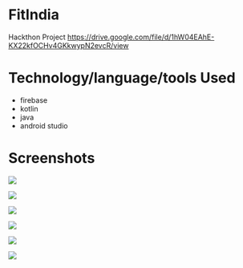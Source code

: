 # FitIndia
Hackthon Project
https://drive.google.com/file/d/1hW04EAhE-KX22kfOCHv4GKkwypN2evcR/view

# Technology/language/tools Used 
 - firebase 
 - kotlin
 - java
 - android studio

# Screenshots

![](Screenshots/ss51.jpeg)

![](Screenshots/ss62.jpeg)

![](Screenshots/ss13.jpeg)

![](Screenshots/ss44.jpeg)

![](Screenshots/ss35.jpeg)

![](Screenshots/ss26.jpeg)
